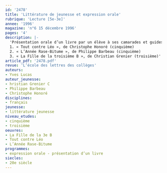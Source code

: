 ```yaml
---
id: '2478'
title: 'Littérature de jeunesse et expression orale'
rubrique: 'Lecture [5e-3e]'
annee: '1996'
magazine: 'n°6 15 décembre 1996'
pages: '4'
description: |-
  'Présentation orale d’un livre par un élève à ses camarades et guides de préparation sur les titres suivants :
  1. « Tout contre Léo », de Christophe Honoré (cinquième)
  2. « L’Année Rase-Bitume », de Philippe Barbeau (cinquième)
  3. « La Fille de la troisième B », de Christian Grenier (troisième)'
article_pdf: '2478.pdf'
revue: 'L’école des lettres des collèges'
auteurs:
- Yves Lucas
auteur_jeunesse:
- hristian Grenier C
- Philippe Barbeau
- Christophe Honoré
disciplines:
- français
jeunesse:
- littérature jeunesse
niveau_etudes:
- cinquième
- troisième
oeuvres:
- La Fille de la 3e B
- Tout contre Léo
- L’Année Rase-Bitume
programmes:
- expression orale - présentation d’un livre
siecles:
- 20e siècle
---
```

